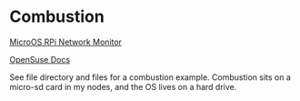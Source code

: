 # Combustion

[MicroOS RPi Network Monitor](https://rootco.de/2020-12-09-microos-pi-network-monitor/)

[OpenSuse Docs](https://en.opensuse.org/Portal:MicroOS/Combustion)

See file directory and files for a combustion example. Combustion sits on a micro-sd card in my nodes, and the OS lives on a hard drive.

